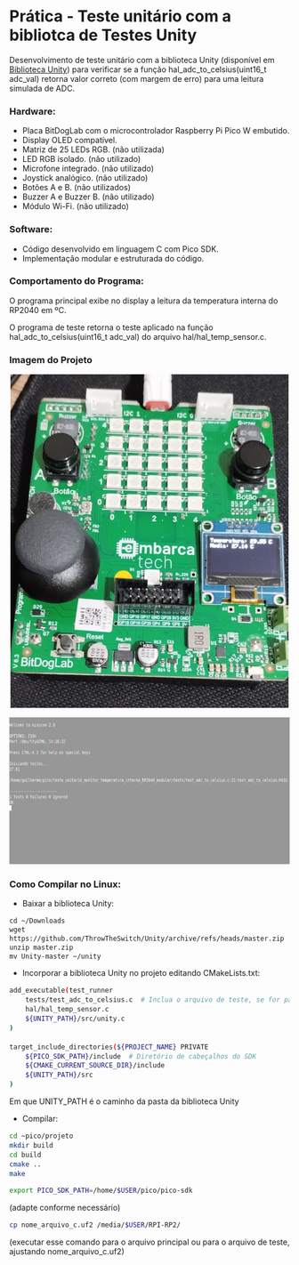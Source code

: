 # Prática - Teste unitário com a bibliotca de Testes Unity

Desenvolvimento de teste unitário com a biblioteca Unity (disponível em [Biblioteca Unity](https://www.throwtheswitch.org/unity)) para verificar se a função hal_adc_to_celsius(uint16_t adc_val) retorna valor correto (com margem de erro) para uma leitura simulada de ADC.

### Hardware:

- Placa BitDogLab com o microcontrolador Raspberry Pi Pico W embutido.
- Display OLED compatível. 
- Matriz de 25 LEDs RGB. (não utilizada)
- LED RGB isolado. (não utilizado)
- Microfone integrado. (não utilizado)
- Joystick analógico. (não utilizado)
- Botões A e B. (não utilizados)
- Buzzer A e Buzzer B. (não utilizado)
- Módulo Wi-Fi. (não utilizado)

### Software:

- Código desenvolvido em linguagem C com Pico SDK.
- Implementação modular e estruturada do código.

### Comportamento do Programa:

O programa principal exibe no display a leitura da temperatura interna do RP2040 em ºC.

O programa de teste retorna o teste aplicado na função hal_adc_to_celsius(uint16_t adc_val) do arquivo hal/hal_temp_sensor.c.

### Imagem do Projeto
<p align="center">
  <img src="https://github.com/guilherme-ro/guilherme_ramos_embarcatech_HBr_2025/raw/main/projetos/teste_unitario_monitor_temperatura_interna_RP2040_modular/assets/temperatura-interna-RP2040.jpg" width="500" height="600" alt="Monitor de Temperatura do RP2040">
</p>

<p align="center">
  <img src="https://github.com/guilherme-ro/guilherme_ramos_embarcatech_HBr_2025/raw/main/projetos/teste_unitario_monitor_temperatura_interna_RP2040_modular/assets/teste_unitario.png" width="579" height="264" alt="Teste Unitário">
</p>

### Como Compilar no Linux:

* Baixar a biblioteca Unity:

```
cd ~/Downloads
wget https://github.com/ThrowTheSwitch/Unity/archive/refs/heads/master.zip
unzip master.zip
mv Unity-master ~/unity
```

* Incorporar a biblioteca Unity no projeto editando CMakeLists.txt:

```bash
add_executable(test_runner
    tests/test_adc_to_celsius.c  # Inclua o arquivo de teste, se for parte do build
    hal/hal_temp_sensor.c
    ${UNITY_PATH}/src/unity.c
)

target_include_directories(${PROJECT_NAME} PRIVATE
    ${PICO_SDK_PATH}/include  # Diretório de cabeçalhos do SDK
    ${CMAKE_CURRENT_SOURCE_DIR}/include
    ${UNITY_PATH}/src
)
```

Em que UNITY_PATH é o caminho da pasta da biblioteca Unity

* Compilar:

```bash
cd ~pico/projeto
mkdir build
cd build
cmake ..
make
```

```bash
export PICO_SDK_PATH=/home/$USER/pico/pico-sdk 
```
(adapte conforme necessário)

```bash
cp nome_arquivo_c.uf2 /media/$USER/RPI-RP2/
```
(executar esse comando para o arquivo principal ou para o arquivo de teste, ajustando nome_arquivo_c.uf2)

